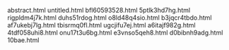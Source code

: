 abstract.html
untitled.html
bfl60593528.html
5ptlk3hd7hg.html
rigpldm4j7k.html
duhs51rdog.html
o8ld48q4sio.html
b3jqcr4tbdo.html
af7ukebj7lg.html
tbisrmq0fl.html
ugcjifu7ej.html
a6itajf982g.html
4tdf058uhi8.html
onu17t3u6bg.html
e3vnso5qeh8.html
d0bibnh9adg.html
10bae.html